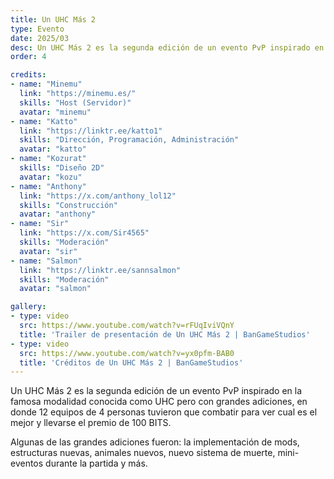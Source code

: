 ```yaml
---
title: Un UHC Más 2
type: Evento
date: 2025/03
desc: Un UHC Más 2 es la segunda edición de un evento PvP inspirado en la famosa modalidad conocida como UHC pero con grandes adiciones.
order: 4

credits:
- name: "Minemu"
  link: "https://minemu.es/"
  skills: "Host (Servidor)"
  avatar: "minemu"
- name: "Katto"
  link: "https://linktr.ee/katto1"
  skills: "Dirección, Programación, Administración"
  avatar: "katto"
- name: "Kozurat"
  skills: "Diseño 2D"
  avatar: "kozu"
- name: "Anthony"
  link: "https://x.com/anthony_lol12"
  skills: "Construcción"
  avatar: "anthony"
- name: "Sir"
  link: "https://x.com/Sir4565"
  skills: "Moderación"
  avatar: "sir"
- name: "Salmon"
  link: "https://linktr.ee/sannsalmon"
  skills: "Moderación"
  avatar: "salmon"

gallery:
- type: video
  src: https://www.youtube.com/watch?v=rFUqIviVQnY
  title: 'Trailer de presentación de Un UHC Más 2 | BanGameStudios'
- type: video
  src: https://www.youtube.com/watch?v=yx0pfm-BAB0
  title: 'Créditos de Un UHC Más 2 | BanGameStudios'
---
```

Un UHC Más 2 es la segunda edición de un evento PvP inspirado en la famosa modalidad conocida como UHC pero con grandes adiciones, en donde 12 equipos de 4 personas tuvieron que combatir para ver cual es el mejor y llevarse el premio de 100 BITS.

Algunas de las grandes adiciones fueron: la implementación de mods, estructuras nuevas, animales nuevos, nuevo sistema de muerte, mini-eventos durante la partida y más.